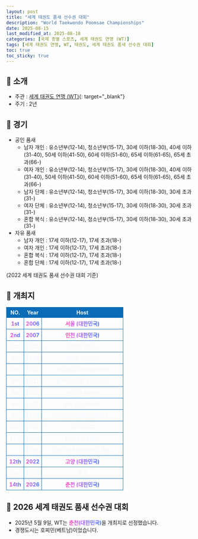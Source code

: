 ```yaml
---
layout: post
title: "세계 태권도 품새 선수권 대회"
description: "World Taekwondo Poomsae Championships"
date: 2025-08-15
last_modified_at: 2025-08-18
categories: [국제 종별 스포츠, 세계 태권도 연맹 (WT)]
tags: [세계 태권도 연맹, WT, 태권도, 세계 태권도 품새 선수권 대회]
toc: true
toc_sticky: true
---
```

<style>
    /* 테이블 서식 */
    table {
        width: 100%;
        border-collapse: collapse;
        font-size: 14px;
        color: #f0f6fc;
      }
      th, td {
        border: 1px solid #0B6DB7;
        padding: 5px;
        text-align: center;
        font-weight: normal;
      }
</style>
## 📜 소개
* 주관 : [세계 태권도 연맹 (WT)](https://www.worldtaekwondo.org/index.html){: target="_blank"}
* 주기 : 2년

## 📜 경기
* 공인 품새
  * 남자 개인 : 유소년부(12-14), 청소년부(15-17), 30세 이하(18-30), 40세 이하(31-40), 50세 이하(41-50), 60세 이하(51-60), 65세 이하(61-65), 65세 초과(66-)
  * 여자 개인 : 유소년부(12-14), 청소년부(15-17), 30세 이하(18-30), 40세 이하(31-40), 50세 이하(41-50), 60세 이하(51-60), 65세 이하(61-65), 65세 초과(66-)
  * 남자 단체 : 유소년부(12-14), 청소년부(15-17), 30세 이하(18-30), 30세 초과(31-)
  * 여자 단체 : 유소년부(12-14), 청소년부(15-17), 30세 이하(18-30), 30세 초과(31-)
  * 혼합 복식 : 유소년부(12-14), 청소년부(15-17), 30세 이하(18-30), 30세 초과(31-)
* 자유 품새
  * 남자 개인 : 17세 이하(12-17), 17세 초과(18-)
  * 여자 개인 : 17세 이하(12-17), 17세 초과(18-)
  * 혼합 복식 : 17세 이하(12-17), 17세 초과(18-)
  * 혼합 단체 : 17세 이하(12-17), 17세 초과(18-)

(2022 세계 태권도 품새 선수권 대회 기준)

## 📜 개최지
<html>

<head>
    <meta charset="UTF-8">
</head>

<body>
    <table>
        <tr style="background: #0B6DB7;">
            <th style="width: 15%; font-weight: bold;">NO.</th>
            <th style="width: 15%; font-weight: bold;">Year</th>
            <th style="width: 70%; font-weight: bold;">Host</th>
        </tr>
        <tr>
            <th><span style="background: text linear-gradient(to right, #FF43A8, #BE5DFA, #776CFF, #4172F2); font-weight: bold; -webkit-background-clip: text; -webkit-text-fill-color: transparent;">1st</span></th>
            <th><span style="background: text linear-gradient(to right, #FF43A8, #BE5DFA, #776CFF, #4172F2); font-weight: bold; -webkit-background-clip: text; -webkit-text-fill-color: transparent;">2006</span></th>
            <th><span style="background: text linear-gradient(to right, #FF43A8, #BE5DFA, #776CFF, #4172F2); font-weight: bold; -webkit-background-clip: text; -webkit-text-fill-color: transparent;">서울 (대한민국)</span></th>
        </tr>
        <tr>
            <th><span style="background: text linear-gradient(to right, #FF43A8, #BE5DFA, #776CFF, #4172F2); font-weight: bold; -webkit-background-clip: text; -webkit-text-fill-color: transparent;">2nd</span></th>
            <th><span style="background: text linear-gradient(to right, #FF43A8, #BE5DFA, #776CFF, #4172F2); font-weight: bold; -webkit-background-clip: text; -webkit-text-fill-color: transparent;">2007</span></th>
            <th><span style="background: text linear-gradient(to right, #FF43A8, #BE5DFA, #776CFF, #4172F2); font-weight: bold; -webkit-background-clip: text; -webkit-text-fill-color: transparent;">인천 (대한민국)</span></th>
        </tr>
        <tr>
            <th>3rd</th>
            <th>2008</th>
            <th>앙카라 (터키)</th>
        </tr>
        <tr>
            <th>4th</th>
            <th>2009</th>
            <th>카이로 (이집트)</th>
        </tr>
        <tr>
            <th>5th</th>
            <th>2010</th>
            <th>타슈켄트 (우즈베키스탄)</th>
        </tr>
        <tr>
            <th>6th</th>
            <th>2011</th>
            <th>블라디보스토크 (러시아)</th>
        </tr>
        <tr>
            <th>7th</th>
            <th>2012</th>
            <th>툰하 (콜롬비아)</th>
        </tr>
        <tr>
            <th>8th</th>
            <th>2013</th>
            <th>발리 (인도네시아)</th>
        </tr>
        <tr>
            <th>9th</th>
            <th>2014</th>
            <th>아과스칼리엔테스 (멕시코)</th>
        </tr>
        <tr>
            <th>10th</th>
            <th>2016</th>
            <th>리마 (페루)</th>
        </tr>
        <tr>
            <th>11th</th>
            <th>2018</th>
            <th>타이베이 (대만)</th>
        </tr>
        <tr>
            <th>.</th>
            <th>2020</th>
            <th>〈코로나19 범유행으로 취소〉</th>
        </tr>
        <tr>
            <th><span style="background: text linear-gradient(to right, #FF43A8, #BE5DFA, #776CFF, #4172F2); font-weight: bold; -webkit-background-clip: text; -webkit-text-fill-color: transparent;">12th</span></th>
            <th><span style="background: text linear-gradient(to right, #FF43A8, #BE5DFA, #776CFF, #4172F2); font-weight: bold; -webkit-background-clip: text; -webkit-text-fill-color: transparent;">2022</span></th>
            <th><span style="background: text linear-gradient(to right, #FF43A8, #BE5DFA, #776CFF, #4172F2); font-weight: bold; -webkit-background-clip: text; -webkit-text-fill-color: transparent;">고양 (대한민국)</span></th>
        </tr>
        <tr>
            <th>13th</th>
            <th>2024</th>
            <th>홍콩</th>
        </tr>
        <tr>
            <th><span style="background: text linear-gradient(to right, #FF43A8, #BE5DFA, #776CFF, #4172F2); font-weight: bold; -webkit-background-clip: text; -webkit-text-fill-color: transparent;">14th</span></th>
            <th><span style="background: text linear-gradient(to right, #FF43A8, #BE5DFA, #776CFF, #4172F2); font-weight: bold; -webkit-background-clip: text; -webkit-text-fill-color: transparent;">2026</span></th>
            <th><span style="background: text linear-gradient(to right, #FF43A8, #BE5DFA, #776CFF, #4172F2); font-weight: bold; -webkit-background-clip: text; -webkit-text-fill-color: transparent;">춘천 (대한민국)</span></th>
        </tr>
    </table>
</body>

</html>

## 📜 2026 세계 태권도 품새 선수권 대회
* 2025년 5월 9일, WT는 <span style="background: text linear-gradient(to right, #FF43A8, #BE5DFA, #776CFF, #4172F2); font-weight: bold; -webkit-background-clip: text; -webkit-text-fill-color: transparent;">춘천(대한민국)</span>을 개최지로 선정했습니다.
* 경쟁도시는 호찌민(베트남)이었습니다.
